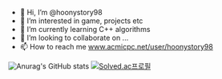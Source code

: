 - 👋 Hi, I’m @hoonystory98
- 👀 I’m interested in game, projects etc
- 🌱 I’m currently learning C++ algorithms
- 💞️ I’m looking to collaborate on ...
- 📫 How to reach me www.acmicpc.net/user/hoonystory98

![Anurag's GitHub stats](https://github-readme-stats.vercel.app/api?username=hoonystory98&show_icons=true&theme=tokyonight)
[![Solved.ac프로필](http://mazassumnida.wtf/api/v2/generate_badge?boj=hoonystory98)](https://solved.ac/hoonystory98)

<!---
hoonystory98/hoonystory98 is a ✨ special ✨ repository because its `README.md` (this file) appears on your GitHub profile.
You can click the Preview link to take a look at your changes.
--->
